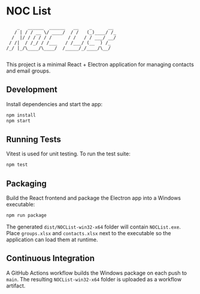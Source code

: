# NOC List

```
    _   ______  ______   __    _      __ 
   / | / / __ \/ ____/  / /   (_)____/ /_
  /  |/ / / / / /      / /   / / ___/ __/
 / /|  / /_/ / /___   / /___/ (__  ) /_  
/_/ |_/\____/\____/  /_____/_/____/\__/  
                                         
```

This project is a minimal React + Electron application for managing contacts and email groups.

## Development

Install dependencies and start the app:

```bash
npm install
npm start
```

## Running Tests

Vitest is used for unit testing. To run the test suite:

```bash
npm test
```

## Packaging

Build the React frontend and package the Electron app into a Windows executable:

```bash
npm run package
```

The generated `dist/NOCList-win32-x64` folder will contain `NOCList.exe`. Place
`groups.xlsx` and `contacts.xlsx` next to the executable so the application can
load them at runtime.

## Continuous Integration

A GitHub Actions workflow builds the Windows package on each push to `main`.
The resulting `NOCList-win32-x64` folder is uploaded as a workflow artifact.

